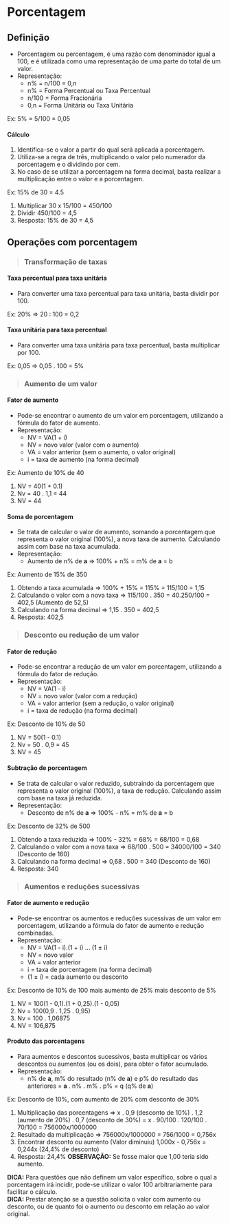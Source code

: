 # Porcentagem

## Definição
* Porcentagem ou percentagem, é uma razão com denominador igual a 100, e é utilizada como uma representação de uma parte do total de um valor.
* Representação:
  - n% = n/100 = 0,n
  - n% = Forma Percentual ou Taxa Percentual
  - n/100 = Forma Fracionária
  - 0,n = Forma Unitária ou Taxa Unitária

Ex: 5% = 5/100 = 0,05

#### Cálculo
1. Identifica-se o valor a partir do qual será aplicada a porcentagem.
2. Utiliza-se a regra de três, multiplicando o valor pelo numerador da porcentagem e o dividindo por cem.
3. No caso de se utilizar a porcentagem na forma decimal, basta realizar a multiplicação entre o valor e a porcentagem.

Ex: 15% de 30 = 4.5
1. Multiplicar 30 x 15/100 = 450/100
2. Dividir 450/100 = 4,5
3. Resposta: 15% de 30 = 4,5

## Operações com porcentagem

> ### Transformação de taxas

#### Taxa percentual para taxa unitária
* Para converter uma taxa percentual para taxa unitária, basta dividir por 100.

Ex: 20% => 20 : 100 = 0,2  

#### Taxa unitária para taxa percentual
* Para converter uma taxa unitária para taxa percentual, basta multiplicar por 100.

Ex: 0,05 => 0,05 . 100 = 5%  

> ### Aumento de um valor

#### Fator de aumento
* Pode-se encontrar o aumento de um valor em porcentagem, utilizando a fórmula do fator de aumento.
* Representação:
  - NV = VA(1 + i)
  - NV = novo valor (valor com o aumento)
  - VA = valor anterior (sem o aumento, o valor original)
  - i = taxa de aumento (na forma decimal)

Ex: Aumento de 10% de 40
1. NV = 40(1 + 0.1)
2. Nv = 40 . 1,1 = 44
3. NV = 44

#### Soma de porcentagem
* Se trata de calcular o valor de aumento, somando a porcentagem que representa o valor original (100%), a nova taxa de aumento. Calculando assim com base na taxa acumulada.
* Representação:
  - Aumento de n% de **a** => 100% + n% = m% de **a** = b

Ex: Aumento de 15% de 350
1. Obtendo a taxa acumulada => 100% + 15% = 115% = 115/100 = 1,15 
2. Calculando o valor com a nova taxa => 115/100 . 350 = 40.250/100 = 402,5 (Aumento de 52,5)
3. Calculando na forma decimal => 1,15 . 350 = 402,5
4. Resposta: 402,5

> ### Desconto ou redução de um valor

#### Fator de redução
* Pode-se encontrar a redução de um valor em porcentagem, utilizando a fórmula do fator de redução.
* Representação:
  - NV = VA(1 - i)
  - NV = novo valor (valor com a redução)
  - VA = valor anterior (sem a redução, o valor original)
  - i = taxa de redução (na forma decimal)

Ex: Desconto de 10% de 50
1. NV = 50(1 - 0.1)
2. Nv = 50 . 0,9 = 45
3. NV = 45

#### Subtração de porcentagem
* Se trata de calcular o valor reduzido, subtraindo da porcentagem que representa o valor original (100%), a taxa de redução. Calculando assim com base na taxa já reduzida.
* Representação:
  - Desconto de n% de **a** => 100% - n% = m% de **a** = b

Ex: Desconto de 32% de 500
1. Obtendo a taxa reduzida => 100% - 32% = 68% = 68/100 = 0,68 
2. Calculando o valor com a nova taxa => 68/100 . 500 = 34000/100 = 340 (Desconto de 160)
3. Calculando na forma decimal => 0,68 . 500 = 340 (Desconto de 160)
4. Resposta: 340

> ### Aumentos e reduções sucessivas

#### Fator de aumento e redução
* Pode-se encontrar os aumentos e reduções sucessivas de um valor em porcentagem, utilizando a fórmula do fator de aumento e redução combinadas.
* Representação:
  - NV = VA(1 - i).(1 + i) ... (1 ± i)
  - NV = novo valor
  - VA = valor anterior 
  - i = taxa de porcentagem (na forma decimal)
  - (1 ± i) = cada aumento ou desconto

Ex: Desconto de 10% de 100 mais aumento de 25% mais desconto de 5%
1. NV = 100(1 - 0,1).(1 + 0,25).(1 - 0,05)
2. Nv = 100(0,9 . 1,25 . 0,95)
3. Nv = 100 . 1,06875
4. NV = 106,875

#### Produto das porcentagens
* Para aumentos e descontos sucessivos, basta multiplicar os vários descontos ou aumentos (ou os dois), para obter o fator acumulado.
* Representação:
  - n% de **a**, m% do resultado (n% de **a**) e p% do resultado das anteriores = **a** . n% . m% . p% = q (q% de **a**)

Ex: Desconto de 10%, com aumento de 20% com desconto de 30%
1. Multiplicação das porcentagens => x . 0,9 (desconto de 10%) . 1,2 (aumento de 20%) . 0,7 (desconto de 30%) = x . 90/100 . 120/100 . 70/100 = 756000x/1000000
2. Resultado da multiplicação => 756000x/1000000 = 756/1000 = 0,756x 
3. Encontrar desconto ou aumento (Valor diminuiu) 1,000x - 0,756x = 0,244x (24,4% de desconto)   
4. Resposta: 24,4%
**OBSERVAÇÃO:** Se fosse maior que 1,00 teria sido aumento.

**DICA:** Para questões que não definem um valor específico, sobre o qual a porcentagem irá incidir, pode-se utilizar o valor 100 arbitrariamente para facilitar o cálculo.  
**DICA:** Prestar atenção se a questão solicita o valor com aumento ou desconto, ou de quanto foi o aumento ou desconto em relação ao valor original.